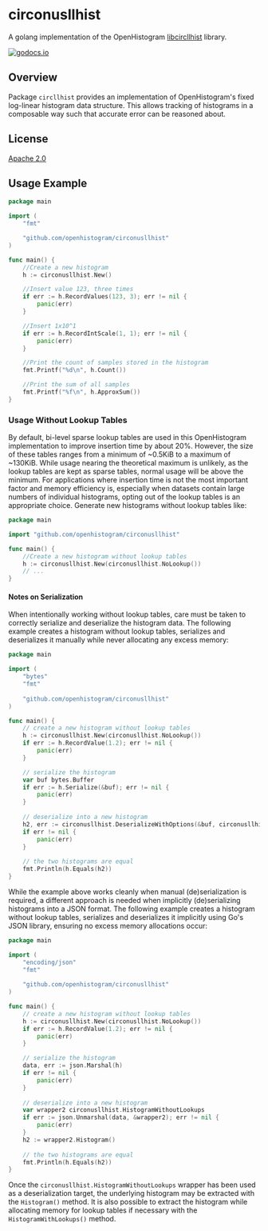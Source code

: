 # circonusllhist

A golang implementation of the OpenHistogram [libcircllhist](https://github.com/openhistogram/libcircllhist) library.

[![godocs.io](http://godocs.io/github.com/openhistogram/circonusllhist?status.svg)](http://godocs.io/github.com/openhistogram/circonusllhist)
<!-- [![Go Reference](https://pkg.go.dev/badge/github.com/openhistogram/circonusllhist.svg)](https://pkg.go.dev/github.com/openhistogram/circonusllhist) -->

## Overview

Package `circllhist` provides an implementation of OpenHistogram's fixed log-linear histogram data structure.  This allows tracking of histograms in a composable way such that accurate error can be reasoned about.

## License

[Apache 2.0](LICENSE)

<!--
## Documentation

More complete docs can be found at [pkg.go.dev](https://pkg.go.dev/github.com/openhistogram/circonusllhist)
-->

## Usage Example

```go
package main

import (
	"fmt"

	"github.com/openhistogram/circonusllhist"
)

func main() {
	//Create a new histogram
	h := circonusllhist.New()

	//Insert value 123, three times
	if err := h.RecordValues(123, 3); err != nil {
		panic(err)
	}

	//Insert 1x10^1
	if err := h.RecordIntScale(1, 1); err != nil {
		panic(err)
	}

	//Print the count of samples stored in the histogram
	fmt.Printf("%d\n", h.Count())

	//Print the sum of all samples
	fmt.Printf("%f\n", h.ApproxSum())
}
```

### Usage Without Lookup Tables

By default, bi-level sparse lookup tables are used in this OpenHistogram implementation to improve insertion time by about 20%. However, the size of these tables ranges from a minimum of ~0.5KiB to a maximum of ~130KiB. While usage nearing the theoretical maximum is unlikely, as the lookup tables are kept as sparse tables, normal usage will be above the minimum. For applications where insertion time is not the most important factor and memory efficiency is, especially when datasets contain large numbers of individual histograms, opting out of the lookup tables is an appropriate choice. Generate new histograms without lookup tables like:

```go
package main

import "github.com/openhistogram/circonusllhist"

func main() {
	//Create a new histogram without lookup tables
	h := circonusllhist.New(circonusllhist.NoLookup())
	// ...
}
```

#### Notes on Serialization

When intentionally working without lookup tables, care must be taken to correctly serialize and deserialize the histogram data. The following example creates a histogram without lookup tables, serializes and deserializes it manually while never allocating any excess memory:

```go
package main

import (
	"bytes"
	"fmt"
	
	"github.com/openhistogram/circonusllhist"
)

func main() {
	// create a new histogram without lookup tables
	h := circonusllhist.New(circonusllhist.NoLookup())
	if err := h.RecordValue(1.2); err != nil {
		panic(err)
	}

	// serialize the histogram 
	var buf bytes.Buffer
	if err := h.Serialize(&buf); err != nil {
		panic(err)
    }
	
    // deserialize into a new histogram
	h2, err := circonusllhist.DeserializeWithOptions(&buf, circonusllhist.NoLookup())
	if err != nil {
		panic(err)
	}
	
	// the two histograms are equal
	fmt.Println(h.Equals(h2))
}
```

While the example above works cleanly when manual (de)serialization is required, a different approach is needed when implicitly (de)serializing histograms into a JSON format. The following example creates a histogram without lookup tables, serializes and deserializes it implicitly using Go's JSON library, ensuring no excess memory allocations occur:

```go
package main

import (
	"encoding/json"
	"fmt"
	
	"github.com/openhistogram/circonusllhist"
)

func main() {
	// create a new histogram without lookup tables
	h := circonusllhist.New(circonusllhist.NoLookup())
	if err := h.RecordValue(1.2); err != nil {
		panic(err)
	}

	// serialize the histogram
	data, err := json.Marshal(h)
	if err != nil {
		panic(err)
    }
	
    // deserialize into a new histogram
    var wrapper2 circonusllhist.HistogramWithoutLookups
	if err := json.Unmarshal(data, &wrapper2); err != nil {
		panic(err)
	}
	h2 := wrapper2.Histogram()
	
	// the two histograms are equal
	fmt.Println(h.Equals(h2))
}
```

Once the `circonusllhist.HistogramWithoutLookups` wrapper has been used as a deserialization target, the underlying histogram may be extracted with the `Histogram()` method. It is also possible to extract the histogram while allocating memory for lookup tables if necessary with the `HistogramWithLookups()` method.

